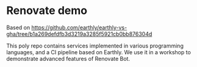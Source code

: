 
# Renovate demo

Based on https://github.com/earthly/earthly-vs-gha/tree/b1a269defdfb3d3219a3285f5921cb0bb876304d

This poly repo contains services implemented in various programming languages, and a CI pipeline based on Earthly. We use it in a workshop to demonstrate advanced features of Renovate Bot. 
